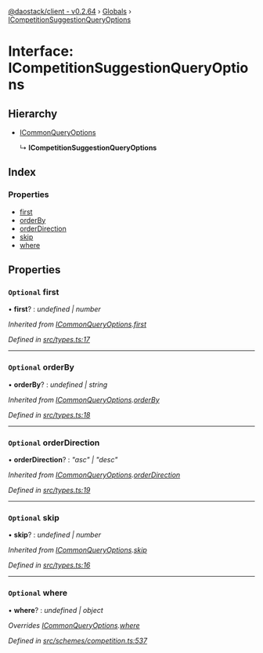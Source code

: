 [@daostack/client - v0.2.64](../README.md) › [Globals](../globals.md) › [ICompetitionSuggestionQueryOptions](icompetitionsuggestionqueryoptions.md)

# Interface: ICompetitionSuggestionQueryOptions

## Hierarchy

* [ICommonQueryOptions](icommonqueryoptions.md)

  ↳ **ICompetitionSuggestionQueryOptions**

## Index

### Properties

* [first](icompetitionsuggestionqueryoptions.md#optional-first)
* [orderBy](icompetitionsuggestionqueryoptions.md#optional-orderby)
* [orderDirection](icompetitionsuggestionqueryoptions.md#optional-orderdirection)
* [skip](icompetitionsuggestionqueryoptions.md#optional-skip)
* [where](icompetitionsuggestionqueryoptions.md#optional-where)

## Properties

### `Optional` first

• **first**? : *undefined | number*

*Inherited from [ICommonQueryOptions](icommonqueryoptions.md).[first](icommonqueryoptions.md#optional-first)*

*Defined in [src/types.ts:17](https://github.com/dorgtech/client/blob/19b4373/src/types.ts#L17)*

___

### `Optional` orderBy

• **orderBy**? : *undefined | string*

*Inherited from [ICommonQueryOptions](icommonqueryoptions.md).[orderBy](icommonqueryoptions.md#optional-orderby)*

*Defined in [src/types.ts:18](https://github.com/dorgtech/client/blob/19b4373/src/types.ts#L18)*

___

### `Optional` orderDirection

• **orderDirection**? : *"asc" | "desc"*

*Inherited from [ICommonQueryOptions](icommonqueryoptions.md).[orderDirection](icommonqueryoptions.md#optional-orderdirection)*

*Defined in [src/types.ts:19](https://github.com/dorgtech/client/blob/19b4373/src/types.ts#L19)*

___

### `Optional` skip

• **skip**? : *undefined | number*

*Inherited from [ICommonQueryOptions](icommonqueryoptions.md).[skip](icommonqueryoptions.md#optional-skip)*

*Defined in [src/types.ts:16](https://github.com/dorgtech/client/blob/19b4373/src/types.ts#L16)*

___

### `Optional` where

• **where**? : *undefined | object*

*Overrides [ICommonQueryOptions](icommonqueryoptions.md).[where](icommonqueryoptions.md#optional-where)*

*Defined in [src/schemes/competition.ts:537](https://github.com/dorgtech/client/blob/19b4373/src/schemes/competition.ts#L537)*
